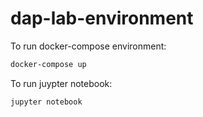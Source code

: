 # dap-lab-environment

To run docker-compose environment:
```sh
docker-compose up
```

To run juypter notebook:
```sh
jupyter notebook
```
